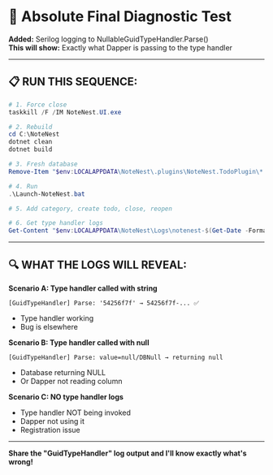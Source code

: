 # 🔬 Absolute Final Diagnostic Test

**Added:** Serilog logging to NullableGuidTypeHandler.Parse()  
**This will show:** Exactly what Dapper is passing to the type handler

---

## 📋 **RUN THIS SEQUENCE:**

```powershell
# 1. Force close
taskkill /F /IM NoteNest.UI.exe

# 2. Rebuild  
cd C:\NoteNest
dotnet clean
dotnet build

# 3. Fresh database
Remove-Item "$env:LOCALAPPDATA\NoteNest\.plugins\NoteNest.TodoPlugin\*.*" -Force

# 4. Run
.\Launch-NoteNest.bat

# 5. Add category, create todo, close, reopen

# 6. Get type handler logs
Get-Content "$env:LOCALAPPDATA\NoteNest\Logs\notenest-$(Get-Date -Format 'yyyyMMdd').log" | Select-String "GuidTypeHandler" | Select-Object -Last 30
```

---

## 🔍 **WHAT THE LOGS WILL REVEAL:**

**Scenario A: Type handler called with string**
```
[GuidTypeHandler] Parse: '54256f7f' → 54256f7f-... ✅
```
- Type handler working
- Bug is elsewhere

**Scenario B: Type handler called with null**
```
[GuidTypeHandler] Parse: value=null/DBNull → returning null
```
- Database returning NULL
- Or Dapper not reading column

**Scenario C: NO type handler logs**
- Type handler NOT being invoked
- Dapper not using it
- Registration issue

---

**Share the "GuidTypeHandler" log output and I'll know exactly what's wrong!**

